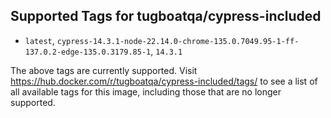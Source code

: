 ## Supported Tags for tugboatqa/cypress-included

* `latest`, `cypress-14.3.1-node-22.14.0-chrome-135.0.7049.95-1-ff-137.0.2-edge-135.0.3179.85-1`, `14.3.1`

The above tags are currently supported. Visit https://hub.docker.com/r/tugboatqa/cypress-included/tags/ to see a list of all available tags for this image, including those that are no longer supported.

